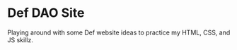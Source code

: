 # Def DAO Site

Playing around with some Def website ideas to practice my HTML, CSS, and JS skillz.


